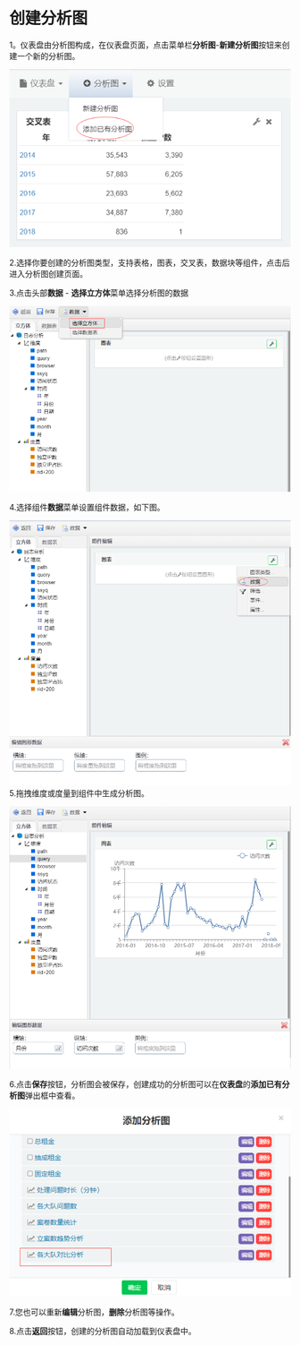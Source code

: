 # 创建分析图

1。仪表盘由分析图构成，在仪表盘页面，点击菜单栏**分析图**-**新建分析图**按钮来创建一个新的分析图。

![](/assets/importfxt1.png)

2.选择你要创建的分析图类型，支持表格，图表，交叉表，数据块等组件，点击后进入分析图创建页面。

3.点击头部**数据** - **选择立方体**菜单选择分析图的数据

![](/assets/import013.png)

4.选择组件**数据**菜单设置组件数据，如下图。

![](/assets/import98.png)5.拖拽维度或度量到组件中生成分析图。

![](/assets/import99.png)

6.点击**保存**按钮，分析图会被保存，创建成功的分析图可以在**仪表盘**的**添加已有分析图**弹出框中查看。

![](/assets/import779.png)

7.您也可以重新**编辑**分析图，**删除**分析图等操作。

8.点击**返回**按钮，创建的分析图自动加载到仪表盘中。


